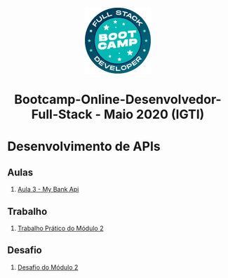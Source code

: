 <p align="center">
  <img src="/assets/bootcamp_fullstack.png">
</p>
<h1 align="center">Bootcamp-Online-Desenvolvedor-Full-Stack - Maio 2020 (IGTI)</h1>

# Desenvolvimento de APIs

## Aulas
1. [Aula 3 - My Bank Api](Aula3)

## Trabalho
1. [Trabalho Prático do Módulo 2](Trabalho2)

## Desafio
1. [Desafio do Módulo 2](Desafio2)